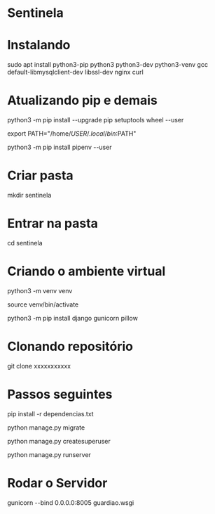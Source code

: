 # Sentinela

# Instalando
sudo apt install python3-pip python3 python3-dev python3-venv gcc default-libmysqlclient-dev libssl-dev nginx curl

# Atualizando pip e demais
python3 -m pip install --upgrade pip setuptools wheel --user

export PATH="/home/$USER/.local/bin:$PATH"

python3 -m pip install pipenv --user

# Criar pasta
mkdir sentinela

# Entrar na pasta
cd sentinela

# Criando o ambiente virtual
python3 -m venv venv

source venv/bin/activate

python3 -m pip install django gunicorn pillow

# Clonando repositório
git clone xxxxxxxxxxx

# Passos seguintes

pip install -r dependencias.txt

python manage.py migrate

python manage.py createsuperuser

python manage.py runserver

# Rodar o Servidor

gunicorn --bind 0.0.0.0:8005 guardiao.wsgi
